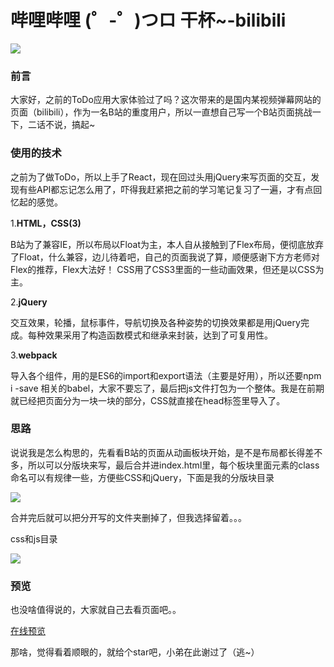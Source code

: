 # 哔哩哔哩 (゜-゜)つロ 干杯~-bilibili
![](http://upload-images.jianshu.io/upload_images/5548587-0ad8817cb1ecc11e.png?imageMogr2/auto-orient/strip%7CimageView2/2/w/1240)
### 前言
大家好，之前的ToDo应用大家体验过了吗？这次带来的是国内某视频弹幕网站的页面（bilibili），作为一名B站的重度用户，所以一直想自己写一个B站页面挑战一下，二话不说，搞起~
### 使用的技术
之前为了做ToDo，所以上手了React，现在回过头用jQuery来写页面的交互，发现有些API都忘记怎么用了，吓得我赶紧把之前的学习笔记复习了一遍，才有点回忆起的感觉。    

1.**HTML，CSS(3)**   

B站为了兼容IE，所以布局以Float为主，本人自从接触到了Flex布局，便彻底放弃了Float，什么兼容，边儿待着吧，自己的页面我说了算，顺便感谢下方方老师对Flex的推荐，Flex大法好！
CSS用了CSS3里面的一些动画效果，但还是以CSS为主。      

2.**jQuery**   

交互效果，轮播，鼠标事件，导航切换及各种姿势的切换效果都是用jQuery完成。每种效果采用了构造函数模式和继承来封装，达到了可复用性。    

3.**webpack**   

导入各个组件，用的是ES6的import和export语法（主要是好用），所以还要npm i -save 相关的babel，大家不要忘了，最后把js文件打包为一个整体。我是在前期就已经把页面分为一块一块的部分，CSS就直接在head标签里导入了。   
### 思路
说说我是怎么构思的，先看看B站的页面从动画板块开始，是不是布局都长得差不多，所以可以分版块来写，最后合并进index.html里，每个板块里面元素的class命名可以有规律一些，方便些CSS和jQuery，下面是我的分版块目录   

![](http://upload-images.jianshu.io/upload_images/5548587-ce7babb98c0948f4.png?imageMogr2/auto-orient/strip%7CimageView2/2/w/1240)   

合并完后就可以把分开写的文件夹删掉了，但我选择留着。。。   

css和js目录   

![](http://upload-images.jianshu.io/upload_images/5548587-b99b4c915248f92d.png?imageMogr2/auto-orient/strip%7CimageView2/2/w/1240)
### 预览
也没啥值得说的，大家就自己去看页面吧。。  

[在线预览](https://honohonoho.github.io/Bilibili-fake/)   

那啥，觉得看着顺眼的，就给个star吧，小弟在此谢过了（逃~）
